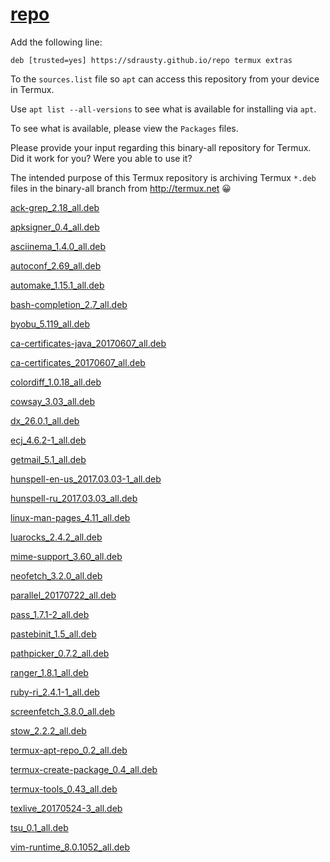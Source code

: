# [repo](https://github.com/sdrausty/repo)

Add the following line:

```
deb [trusted=yes] https://sdrausty.github.io/repo termux extras
```

To the `sources.list` file so `apt` can access this repository from your device in Termux.

Use `apt list --all-versions` to see what is available for installing via `apt`.

To see what is available, please view the `Packages` files. 

Please provide your input regarding this binary-all repository for Termux. Did it work for you? Were you able to use it?

The intended purpose of this Termux repository is archiving Termux `*.deb` files in the binary-all branch from http://termux.net 😀

[ack-grep_2.18_all.deb](./dists/termux/extras/binary-all/ack-grep_2.18_all.deb)

[apksigner_0.4_all.deb](./dists/termux/extras/binary-all/apksigner_0.4_all.deb)

[asciinema_1.4.0_all.deb](./dists/termux/extras/binary-all/asciinema_1.4.0_all.deb)

[autoconf_2.69_all.deb](./dists/termux/extras/binary-all/autoconf_2.69_all.deb)

[automake_1.15.1_all.deb](./dists/termux/extras/binary-all/automake_1.15.1_all.deb)

[bash-completion_2.7_all.deb](./dists/termux/extras/binary-all/bash-completion_2.7_all.deb)

[byobu_5.119_all.deb](./dists/termux/extras/binary-all/byobu_5.119_all.deb)

[ca-certificates-java_20170607_all.deb](./dists/termux/extras/binary-all/ca-certificates-java_20170607_all.deb)

[ca-certificates_20170607_all.deb](./dists/termux/extras/binary-all/ca-certificates_20170607_all.deb)

[colordiff_1.0.18_all.deb](./dists/termux/extras/binary-all/colordiff_1.0.18_all.deb)

[cowsay_3.03_all.deb](./dists/termux/extras/binary-all/cowsay_3.03_all.deb)

[dx_26.0.1_all.deb](./dists/termux/extras/binary-all/dx_26.0.1_all.deb)

[ecj_4.6.2-1_all.deb](./dists/termux/extras/binary-all/ecj_4.6.2-1_all.deb)

[getmail_5.1_all.deb](./dists/termux/extras/binary-all/getmail_5.1_all.deb)

[hunspell-en-us_2017.03.03-1_all.deb](./dists/termux/extras/binary-all/hunspell-en-us_2017.03.03-1_all.deb)

[hunspell-ru_2017.03.03_all.deb](./dists/termux/extras/binary-all/hunspell-ru_2017.03.03_all.deb)

[linux-man-pages_4.11_all.deb](./dists/termux/extras/binary-all/linux-man-pages_4.11_all.deb)

[luarocks_2.4.2_all.deb](./dists/termux/extras/binary-all/luarocks_2.4.2_all.deb)

[mime-support_3.60_all.deb](./dists/termux/extras/binary-all/mime-support_3.60_all.deb)

[neofetch_3.2.0_all.deb](./dists/termux/extras/binary-all/neofetch_3.2.0_all.deb)

[parallel_20170722_all.deb](./dists/termux/extras/binary-all/parallel_20170722_all.deb)

[pass_1.7.1-2_all.deb](./dists/termux/extras/binary-all/pass_1.7.1-2_all.deb)

[pastebinit_1.5_all.deb](./dists/termux/extras/binary-all/pastebinit_1.5_all.deb)

[pathpicker_0.7.2_all.deb](./dists/termux/extras/binary-all/pathpicker_0.7.2_all.deb)

[ranger_1.8.1_all.deb](./dists/termux/extras/binary-all/ranger_1.8.1_all.deb)

[ruby-ri_2.4.1-1_all.deb](./dists/termux/extras/binary-all/ruby-ri_2.4.1-1_all.deb)

[screenfetch_3.8.0_all.deb](./dists/termux/extras/binary-all/screenfetch_3.8.0_all.deb)

[stow_2.2.2_all.deb](./dists/termux/extras/binary-all/stow_2.2.2_all.deb)

[termux-apt-repo_0.2_all.deb](./dists/termux/extras/binary-all/termux-apt-repo_0.2_all.deb)

[termux-create-package_0.4_all.deb](./dists/termux/extras/binary-all/termux-create-package_0.4_all.deb)

[termux-tools_0.43_all.deb](./dists/termux/extras/binary-all/termux-tools_0.43_all.deb)

[texlive_20170524-3_all.deb](./dists/termux/extras/binary-all/texlive_20170524-3_all.deb)

[tsu_0.1_all.deb](./dists/termux/extras/binary-all/tsu_0.1_all.deb)

[vim-runtime_8.0.1052_all.deb](./dists/termux/extras/binary-all/vim-runtime_8.0.1052_all.deb)

